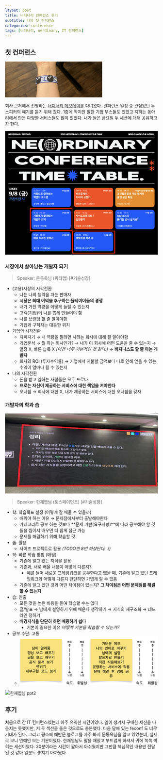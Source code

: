```yaml
---
layout: post
title: 너디너리 컨퍼런스 후기
subtitle: 나의 첫 컨퍼런스
categories: conference
tags: [너디너리, nerdinary, IT 컨퍼런스]
---
```



## 첫 컨퍼런스

![너디너리 컨퍼런스 밴드](/assets/images/posts/nerdinary_band.png)

회사 근처에서 진행하는 [너디너리 데모데이](https://demoday.neordinary.co.kr/)를 다녀왔다. 컨퍼런스 일정 중 관심있던 두 스피커의 얘기를 듣기 위해 갔다. 1층에 작지만 알찬 기업 부스들도 있었고 지하는 동아리에서 만든 다양한 서비스들도 많이 있었다. 내가 들은 금요일 두 세션에 대해 공유하고자 한다.

![너디너리 타임테이블](/assets/images/posts/nerdinary_timetable.png)

### 시장에서 살아남는 개발자 되기

> Speaker: 문동욱님 (쿼타랩) [#기술성장]

- (고용)시장의 시각전환
  - 나는 나의 능력을 파는 판매자
  - **시장은 최대 이익을 추구하는 플레이어들의 경쟁**
  - 내가 가진 역량을 어떻게 늘릴 수 있는지
  - 고객(기업)이 나를 뽑게 만들어야 함
  - 나를 브랜딩 할 줄 알아야함
  - 기업과 구직자는 대등한 위치
- 기업의 시각전환
  - 지피지기 → 내 역량을 팔려면 사려는 회사에 대해 잘 알아야함
  - 기업분석 → 뭘 하는 회사인가? → 내가 이 회사에 어떤 도움을 줄 수 있는지 → 열정 X, 빠른 습득 X _(이건 너무 기본적인 것 같다.)_ → **비지니스도 할 줄 아는 개발자**
  - 회사의 ROI (투자수익률) → 기업에서 지불할 금액보다 나로 인해 얻을 수 있는 수익이 얼마나 될 수 있는지
- 나의 시각전환
  - 돈을 받고 일하는 사람들은 모두 프로다
  - **프로는 자신이 재공하는 서비스에 대한 책임을 져야한다**
  - 오너쉽 → 회사에 대한 X, 내가 제공하는 서비스에 대한 오너쉽을 갖자

### 개발자의 학과 습

![한재엽님 ppt1](/assets/images/posts/nerdinary_part2-1.png)

> Speaker: 한재엽님 (토스페이먼츠) [#기술성장]

- 학: 학습목표 설정 (어떻게 잘 배울 수 있을까)
  - 배워야 하는 이유 → 문제점에서부터 출발해야한다
  - 카테고리로 공부 하는 것보다 **문제 기반(요구사항)**에 따라 공부해야 할 것들을 찝어서 배우면 더 쉽게 접근 가능
  - 문제를 해결하기 위해 학습할 것
- 습: 활용
  - 사이즈 프로젝트로 활용 _(TODO만 8번 하셨단다...!)_
- 학: 빠른 학습 방법 (매핑)
  - 기존에 알고 있는 지식을 활용
  - 기존과, 새로 배울 내용이 어떻게 다른지?
    - 예를 들어 새로운 프레임워크를 공부한다고 했을 때, 기존에 알고 있던 프레임워크와 어떻게 다른지 판단하면 가볍게 알 수 있음
  - 기존에 알고 있던 것과 어떤 차이점이 있는지? **그 차이점은 어떤 문제점를 해결할 수 있는지**
- 습: 인출
  - 모든 것을 높은 비용을 들여 학습할 수는 없다
  - 글/발표 → 남에게 설명하기 위해 배운다 생각하기 → 지식의 재구조화 → 데드라인 정하기
  - **배경지식을 단단히 하면 매핑하기 쉽다**
    - 기본이 중요한 이유 _어떻게 기본을 학습할 수 있는가?_
- 공부 수단: 고통
  - ![공부수단](/assets/images/posts/nerdinary_image.png)

![한재엽님 ppt2](/assets/images/posts/nerdinary_part2-2.png)

## 후기

처음으로 간 IT 컨퍼런스였는데 아주 유익한 시간이였다. 일이 생겨서 구매한 세션을 다 듣지는 못했지만, 저 두 섹션을 들은 것으로도 충분했다. 다음 달에 있는 feconf 도 너무 기대가 된다.
그리고 평소에 에반문 블로그를 자주 봐서 문동옥님을 알고 있었는데, 실제로 보니 연예인 보는 기분이였다. 한재엽님도 말을 재밌고 부드럽게 하셔서 귀에 쏙쏙 박히는 세션이였다. 30분이라는 시간이 짧아서 아쉬웠지만 그만큼 핵심적인 내용만 전달된 것 같아 일분도 놓치기 아까웠다.
